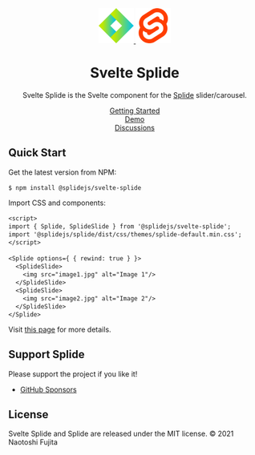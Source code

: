 <div align="center">
  <a href="https://splidejs.com">
      <img width="70" src="images/logo.svg">
  </a>
  <a href="https://svelte.dev/">
      <img width="70" src="images/svelte-logo.svg">
  </a>

  <h1>Svelte Splide</h1>

  <p>
    Svelte Splide is the Svelte component for the
    <a href="https://github.com/Splidejs/splide">Splide</a> slider/carousel.
  </p>

  <p>
    <a href="https://splidejs.com/integration/svelte-splide">Getting Started</a>
    <br>
    <a href="https://splidejs.com/">Demo</a>
    <br>
    <a href="https://github.com/Splidejs/splide/discussions">Discussions</a>
  </p>
</div>

## Quick Start
Get the latest version from NPM:
```
$ npm install @splidejs/svelte-splide
```

Import CSS and components:

```svelte
<script>
import { Splide, SplideSlide } from '@splidejs/svelte-splide';
import '@splidejs/splide/dist/css/themes/splide-default.min.css';
</script>

<Splide options={ { rewind: true } }>
  <SplideSlide>
    <img src="image1.jpg" alt="Image 1"/>
  </SplideSlide>
  <SplideSlide>
    <img src="image2.jpg" alt="Image 2"/>
  </SplideSlide>
</Splide>
```

Visit [this page](https://splidejs.com/integration/svelte-splide) for more details.


## Support Splide

Please support the project if you like it!
- [GitHub Sponsors](https://github.com/sponsors/NaotoshiFujita)


## License
Svelte Splide and Splide are released under the MIT license.
© 2021 Naotoshi Fujita
